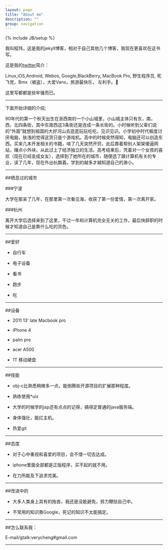 ```yaml
---
layout: page
title: "About me"
description: ""
group: navigation
---
```

{% include JB/setup %}

我叫程玮，这是我的jekyll博客，相对于自己其他几个博客，我现在更喜欢在这书写。

这是我的[twitter](http://twitter.com/scwer)简介：

Linux,iOS,Android, Webos, Google,BlackBerry, MacBook Pro, 野生程序员, 死飞党，Bmx（被盗），大爱Vans，旅游最快乐， 左利手。

这里写都都是些牢骚而已。

------

下面开始详细的介绍;

90年代的第一个秋天出生在浙西南的一个小山城里，小山城主体只有东，南，西，北四条街，其中东南西这3条街还是连成一条长街的。小时候听到父辈们说的“外面”就想到祖国的大好河山去逛逛玩玩吃吃，见识见识。小学初中时代极度讨厌电脑，肤浅的觉得这货只是个游戏机。高中的时候突然得知，电脑还可以创造东西。买来几本开发相关的书籍，啃了几天突然开窍，此后靠着帮别人架架傻逼网站，赚点小外块，从此过上了经济独立的生活。高考结束后，凭着对一个女孩的喜欢（现在已经变成女友），选择到了她所在的城市，随便选了跟计算机有关的专业，读了几年，现在外出杭飘着。学到的越多才越知道自己的渺小。


-----

##栖息过的城市


###宁波


大学在那呆了几年，在那里第一次看见海，收获了第一份爱情，第一次离开家。


###杭州


离开大学后选择来到了这里，干过一年和计算机完全无关的工作，最后快辞职的时候才知道自己是靠什么吃的货色。

-----

##爱好

- 自行车

- 电子设备

- 看书

- 跑步

- 吃

----

##设备

- 2011 13’ late Macbook pro

- iPhone 4

- palm pre

- acer A500

- 1T 移动硬盘 

-----


##技能

- obj-c比熟悉稍微多一点，能倒腾些开源项目的扩展那种程度。

- 熟练使用*uix

- 大学的时候学的jsp还有点点的记得，搞得定普通的java服务端。

- 身体强壮，能扛主机。

- 热爱git


------

##态度

- 对于心中重视和喜爱的项目，会不惜一切去达成。 

- iphone里面全部都是正版程序，买不起的就不用。

- 在力所能及下追求完美。

------
##改进中的

- 大多人类身上具有的拖沓，我还是没能避免，努力鞭挞自己中。

- 不常用的知识靠Google，死记的知识不太能搞定。

-----
##怎么联系我：

E-mail/gtalk:verycheng#gmail.com

-----
